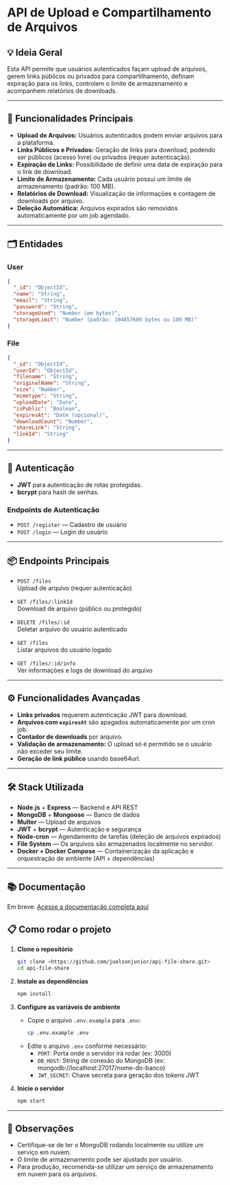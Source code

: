 # API de Upload e Compartilhamento de Arquivos

## 💡 Ideia Geral

Esta API permite que usuários autenticados façam upload de arquivos, gerem links públicos ou privados para compartilhamento, definam expiração para os links, controlem o limite de armazenamento e acompanhem relatórios de downloads.

---

## 🚀 Funcionalidades Principais

- **Upload de Arquivos:** Usuários autenticados podem enviar arquivos para a plataforma.
- **Links Públicos e Privados:** Geração de links para download, podendo ser públicos (acesso livre) ou privados (requer autenticação).
- **Expiração de Links:** Possibilidade de definir uma data de expiração para o link de download.
- **Limite de Armazenamento:** Cada usuário possui um limite de armazenamento (padrão: 100 MB).
- **Relatórios de Download:** Visualização de informações e contagem de downloads por arquivo.
- **Deleção Automática:** Arquivos expirados são removidos automaticamente por um job agendado.

---

## 🗂️ Entidades

### User

```json
{
  "_id": "ObjectId",
  "name": "String",
  "email": "String",
  "password": "String",
  "storageUsed": "Number (em bytes)",
  "storageLimit": "Number (padrão: 104857600 bytes ou 100 MB)"
}
```

### File

```json
{
  "_id": "ObjectId",
  "userId": "ObjectId",
  "filename": "String",
  "originalName": "String",
  "size": "Number",
  "mimetype": "String",
  "uploadDate": "Date",
  "isPublic": "Boolean",
  "expiresAt": "Date (opcional)",
  "downloadCount": "Number",
  "shareLink": "String",
  "linkId": "String"
}
```

---

## 🔐 Autenticação

- **JWT** para autenticação de rotas protegidas.
- **bcrypt** para hash de senhas.

### Endpoints de Autenticação

- `POST /register` — Cadastro de usuário
- `POST /login` — Login do usuário

---

## 📦 Endpoints Principais

- `POST /files`  
  Upload de arquivo (requer autenticação)

- `GET /files/:linkId`  
  Download de arquivo (público ou protegido)

- `DELETE /files/:id`  
  Deletar arquivo do usuário autenticado

- `GET /files`  
  Listar arquivos do usuário logado

- `GET /files/:id/info`  
  Ver informações e logs de download do arquivo

---

## ⚙️ Funcionalidades Avançadas

- **Links privados** requerem autenticação JWT para download.
- **Arquivos com `expiresAt`** são apagados automaticamente por um cron job.
- **Contador de downloads** por arquivo.
- **Validação de armazenamento:** O upload só é permitido se o usuário não exceder seu limite.
- **Geração de link público** usando base64url.

---

## 🛠️ Stack Utilizada

- **Node.js** + **Express** — Backend e API REST
- **MongoDB** + **Mongoose** — Banco de dados
- **Multer** — Upload de arquivos
- **JWT** + **bcrypt** — Autenticação e segurança
- **Node-cron** — Agendamento de tarefas (deleção de arquivos expirados)
- **File System** — Os arquivos são armazenados localmente no servidor.
- **Docker + Docker Compose** — Containerização da aplicação e orquestração de ambiente (API + dependências)

---

## 📚 Documentação

Em breve: [Acesse a documentação completa aqui](URL_DA_DOCUMENTACAO)

## 📋 Como rodar o projeto

1. **Clone o repositório**
   ```bash
   git clone <https://github.com/juelsonjunior/api-file-share.git>
   cd api-file-share
   ```

2. **Instale as dependências**
   ```bash
   npm install
   ```

3. **Configure as variáveis de ambiente**
   - Copie o arquivo `.env.example` para `.env`:
     ```bash
     cp .env.example .env
     ```
   - Edite o arquivo `.env` conforme necessário:
     - `PORT`: Porta onde o servidor irá rodar (ex: 3000)
     - `DB_HOST`: String de conexão do MongoDB (ex: mongodb://localhost:27017/nome-do-banco)
     - `JWT_SECRET`: Chave secreta para geração dos tokens JWT

4. **Inicie o servidor**
   ```bash
   npm start
   ```

---

## 📝 Observações

- Certifique-se de ter o MongoDB rodando localmente ou utilize um serviço em nuvem.
- O limite de armazenamento pode ser ajustado por usuário.
- Para produção, recomenda-se utilizar um serviço de armazenamento em nuvem para os arquivos.
